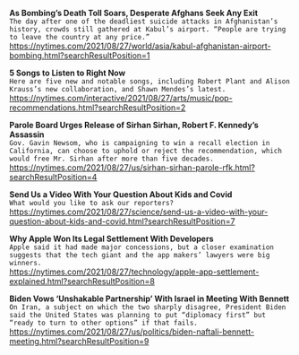 **As Bombing’s Death Toll Soars, Desperate Afghans Seek Any Exit**\
`The day after one of the deadliest suicide attacks in Afghanistan’s history, crowds still gathered at Kabul’s airport. “People are trying to leave the country at any price.”`\
https://nytimes.com/2021/08/27/world/asia/kabul-afghanistan-airport-bombing.html?searchResultPosition=1

**5 Songs to Listen to Right Now**\
`Here are five new and notable songs, including Robert Plant and Alison Krauss’s new collaboration, and Shawn Mendes’s latest.`\
https://nytimes.com/interactive/2021/08/27/arts/music/pop-recommendations.html?searchResultPosition=2

**Parole Board Urges Release of Sirhan Sirhan, Robert F. Kennedy’s Assassin**\
`Gov. Gavin Newsom, who is campaigning to win a recall election in California, can choose to uphold or reject the recommendation, which would free Mr. Sirhan after more than five decades.`\
https://nytimes.com/2021/08/27/us/sirhan-sirhan-parole-rfk.html?searchResultPosition=4

**Send Us a Video With Your Question About Kids and Covid**\
`What would you like to ask our reporters?`\
https://nytimes.com/2021/08/27/science/send-us-a-video-with-your-question-about-kids-and-covid.html?searchResultPosition=7

**Why Apple Won Its Legal Settlement With Developers**\
`Apple said it had made major concessions, but a closer examination suggests that the tech giant and the app makers’ lawyers were big winners.`\
https://nytimes.com/2021/08/27/technology/apple-app-settlement-explained.html?searchResultPosition=8

**Biden Vows ‘Unshakable Partnership’ With Israel in Meeting With Bennett**\
`On Iran, a subject on which the two sharply disagree, President Biden said the United States was planning to put “diplomacy first” but “ready to turn to other options” if that fails.`\
https://nytimes.com/2021/08/27/us/politics/biden-naftali-bennett-meeting.html?searchResultPosition=9

